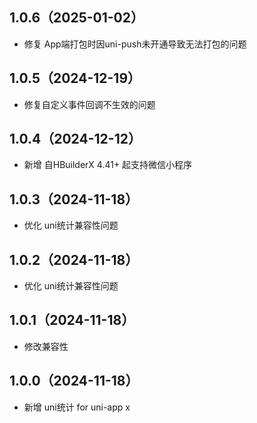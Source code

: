 ## 1.0.6（2025-01-02）
- 修复 App端打包时因uni-push未开通导致无法打包的问题
## 1.0.5（2024-12-19）
- 修复自定义事件回调不生效的问题
## 1.0.4（2024-12-12）
- 新增 自HBuilderX 4.41+ 起支持微信小程序
## 1.0.3（2024-11-18）
- 优化 uni统计兼容性问题
## 1.0.2（2024-11-18）
- 优化 uni统计兼容性问题
## 1.0.1（2024-11-18）
- 修改兼容性
## 1.0.0（2024-11-18）
- 新增 uni统计 for uni-app x
